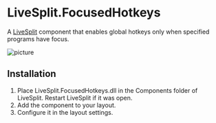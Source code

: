 # LiveSplit.FocusedHotkeys
A [LiveSplit](http://livesplit.org/) component that enables global hotkeys only when specified programs have focus.

![picture](http://i.imgur.com/rwek1iV.png)

Installation
-------
1. Place LiveSplit.FocusedHotkeys.dll in the Components folder of LiveSplit. Restart LiveSplit if it was open.
2. Add the component to your layout.
3. Configure it in the layout settings.
